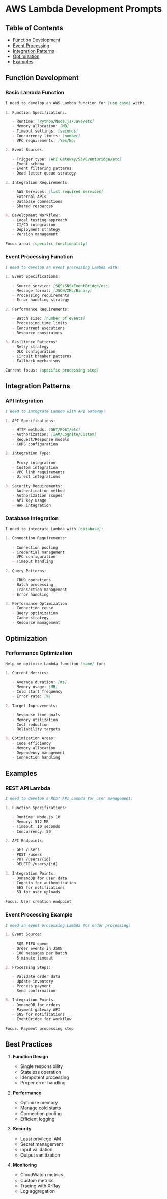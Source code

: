 # AWS Lambda Development Prompts

## Table of Contents

- [Function Development](#function-development)
- [Event Processing](#event-processing)
- [Integration Patterns](#integration-patterns)
- [Optimization](#optimization)
- [Examples](#examples)

## Function Development

### Basic Lambda Function

```markdown
I need to develop an AWS Lambda function for [use case] with:

1. Function Specifications:

   - Runtime: [Python/Node.js/Java/etc]
   - Memory allocation: [MB]
   - Timeout settings: [seconds]
   - Concurrency limits: [number]
   - VPC requirements: [Yes/No]

2. Event Sources:

   - Trigger type: [API Gateway/S3/EventBridge/etc]
   - Event schema
   - Event filtering patterns
   - Dead letter queue strategy

3. Integration Requirements:

   - AWS Services: [list required services]
   - External APIs
   - Database connections
   - Shared resources

4. Development Workflow:
   - Local testing approach
   - CI/CD integration
   - Deployment strategy
   - Version management

Focus area: [specific functionality]
```

### Event Processing Function

```markdown
I need to develop an event processing Lambda with:

1. Event Specifications:

   - Source service: [SQS/SNS/EventBridge/etc]
   - Message format: [JSON/XML/Binary]
   - Processing requirements
   - Error handling strategy

2. Performance Requirements:

   - Batch size: [number of events]
   - Processing time limits
   - Concurrent executions
   - Resource constraints

3. Resilience Patterns:
   - Retry strategy
   - DLQ configuration
   - Circuit breaker patterns
   - Fallback mechanisms

Current focus: [specific processing step]
```

## Integration Patterns

### API Integration

```markdown
I need to integrate Lambda with API Gateway:

1. API Specifications:

   - HTTP methods: [GET/POST/etc]
   - Authorization: [IAM/Cognito/Custom]
   - Request/Response models
   - CORS configuration

2. Integration Type:

   - Proxy integration
   - Custom integration
   - VPC link requirements
   - Direct integrations

3. Security Requirements:
   - Authentication method
   - Authorization scopes
   - API key usage
   - WAF integration
```

### Database Integration

```markdown
I need to integrate Lambda with [database]:

1. Connection Requirements:

   - Connection pooling
   - Credential management
   - VPC configuration
   - Timeout handling

2. Query Patterns:

   - CRUD operations
   - Batch processing
   - Transaction management
   - Error handling

3. Performance Optimization:
   - Connection reuse
   - Query optimization
   - Cache strategy
   - Resource management
```

## Optimization

### Performance Optimization

```markdown
Help me optimize Lambda function [name] for:

1. Current Metrics:

   - Average duration: [ms]
   - Memory usage: [MB]
   - Cold start frequency
   - Error rate: [%]

2. Target Improvements:

   - Response time goals
   - Memory utilization
   - Cost reduction
   - Reliability targets

3. Optimization Areas:
   - Code efficiency
   - Memory allocation
   - Dependency management
   - Connection handling
```

## Examples

### REST API Lambda

```markdown
I need to develop a REST API Lambda for user management:

1. Function Specifications:

   - Runtime: Node.js 18
   - Memory: 512 MB
   - Timeout: 10 seconds
   - Concurrency: 50

2. API Endpoints:

   - GET /users
   - POST /users
   - PUT /users/{id}
   - DELETE /users/{id}

3. Integration Points:
   - DynamoDB for user data
   - Cognito for authentication
   - SES for notifications
   - S3 for user uploads

Focus: User creation endpoint
```

### Event Processing Example

```markdown
I need an event processing Lambda for order processing:

1. Event Source:

   - SQS FIFO queue
   - Order events in JSON
   - 100 messages per batch
   - 5-minute timeout

2. Processing Steps:

   - Validate order data
   - Update inventory
   - Process payment
   - Send confirmation

3. Integration Points:
   - DynamoDB for orders
   - Payment gateway API
   - SNS for notifications
   - EventBridge for workflow

Focus: Payment processing step
```

## Best Practices

1. **Function Design**

   - Single responsibility
   - Stateless operation
   - Idempotent processing
   - Proper error handling

2. **Performance**

   - Optimize memory
   - Manage cold starts
   - Connection pooling
   - Efficient logging

3. **Security**

   - Least privilege IAM
   - Secret management
   - Input validation
   - Output sanitization

4. **Monitoring**

   - CloudWatch metrics
   - Custom metrics
   - Tracing with X-Ray
   - Log aggregation
